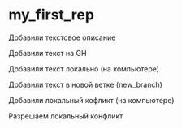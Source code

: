 ﻿# my_first_rep

Добавили текстовое описание

Добавили текст на GH

Добавили текст локально (на компьютере)

Добавили текст в новой ветке (new_branch)

Добавили локальный кофликт (на компьютере)

Разрешаем локальный конфликт
